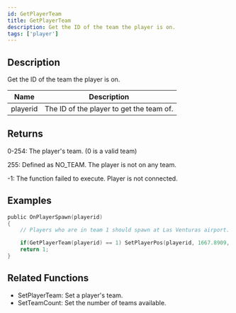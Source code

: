 ```yaml
---
id: GetPlayerTeam
title: GetPlayerTeam
description: Get the ID of the team the player is on.
tags: ['player']
---
```


<TagLinks />

## Description

Get the ID of the team the player is on.


| Name | Description |
|------|-------------|
|playerid | The ID of the player to get the team of.|


## Returns

 0-254: The player's team. (0 is a valid team)

 255: Defined as NO_TEAM. The player is not on any team.

 -1: The function failed to execute. Player is not connected.



## Examples


```c
public OnPlayerSpawn(playerid)
{
    // Players who are in team 1 should spawn at Las Venturas airport.

    if(GetPlayerTeam(playerid) == 1) SetPlayerPos(playerid, 1667.8909, 1405.5618, 10.7801);
    return 1;
}
```


## Related Functions


-  SetPlayerTeam: Set a player's team.
-  SetTeamCount: Set the number of teams available.
